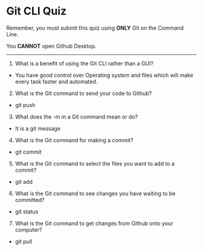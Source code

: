 # Git CLI Quiz

Remember, you must submit this quiz using **ONLY** Git on the Command Line.

You **CANNOT** open Github Desktop.

---

1. What is a benefit of using the Git CLI rather than a GUI?

<!-- Write your answer here -->

- You have good control over Operating system and files which will make every task faster and automated.

2. What is the Git command to send your code to Github?

<!-- Write your answer here -->

- git push

3. What does the -m in a Git command mean or do?

<!-- Write your answer here -->

- It is a git message

4. What is the Git command for making a commit?

<!-- Write your answer here -->

- git commit

5. What is the Git command to select the files you want to add to a commit?

<!-- Write your answer here -->

- git add <filename>

6. What is the Git command to see changes you have waiting to be committed?

<!-- Write your answer here -->

- git status

7. What is the Git command to get changes from Github onto your computer?

<!-- Write your answer here -->

- git pull
